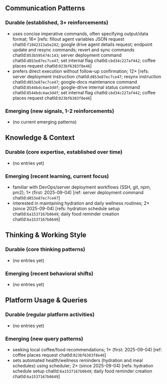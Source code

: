 ## Communication Patterns
### Durable (established, 3+ reinforcements)
- uses concise imperative commands, often specifying output/data format; 16× [refs: fillout agent variables JSON request chatId:`f1042313a5e242`; google drive agent details request; endpoint update and resync commands; revert and sync commands chatId:`053b595474c143`; server deployment command chatId:`d853e87ec7ce47`; set internal flag chatId:`cbd34c227af442`; coffee places request chatId:`023bf6383f8e46`]
- prefers direct execution without follow-up confirmation; 12× [refs: server deployment instruction chatId:`d853e87ec7ce47`; resynx instruction chatId:`d853e87ec7ce47`; google-docs maintenance command chatId:`8544bdc4ae3d4f`; google-drive internal status command chatId:`8544bdc4ae3d4f`; set internal flag chatId:`cbd34c227af442`; coffee places request chatId:`023bf6383f8e46`]

### Emerging (new signals, 1-2 reinforcements)
- (no current emerging patterns)

## Knowledge & Context
### Durable (core expertise, established over time)
- (no entries yet)

### Emerging (recent learning, current focus)
- familiar with DevOps/server deployment workflows (SSH, git, npm, pm2); 1× (first: 2025-09-04) [ref: server deployment command chatId:`d853e87ec7ce47`]
- interested in maintaining hydration and daily wellness routines; 2× (since 2025-09-04) [refs: hydration schedule setup chatId:`6a1537167b0649`; daily food reminder creation chatId:`6a1537167b0649`]

## Thinking & Working Style
### Durable (core thinking patterns)
- (no entries yet)

### Emerging (recent behavioral shifts)
- (no entries yet)

## Platform Usage & Queries
### Durable (regular platform activities)
- (no entries yet)

### Emerging (new query patterns)
- seeking local coffee/food recommendations; 1× (first: 2025-09-04) [ref: coffee places request chatId:`023bf6383f8e46`]
- sets automated health/wellness reminders (hydration and meal schedules) using scheduler; 2× (since 2025-09-04) [refs: hydration schedule setup chatId:`6a1537167b0649`; daily food reminder creation chatId:`6a1537167b0649`]